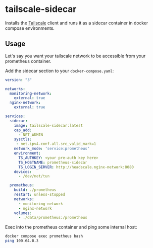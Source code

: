 # tailscale-sidecar

Installs the [Tailscale](https://tailscale.com/) client and runs it as a sidecar container in docker compose environments.

## Usage

Let's say you want your tailscale network to be accessible from your prometheus container.

Add the sidecar section to your `docker-compose.yaml`:

```yaml
version: "3"

networks:
  monitoring-network:
    external: true
  nginx-network:
    external: true

services:
  sidecar:
    image: tailscale-sidecar:latest
    cap_add:
      - NET_ADMIN
    sysctls:
     - net.ipv4.conf.all.src_valid_mark=1
    network_mode: 'service:prometheus'
    environment:
      TS_AUTHKEY: <your pre-auth key here>
      TS_HOSTNAME: prometheus-sidecar
      TS_LOGIN_SERVER: http://headscale.nginx-network:8080
    devices:
      - /dev/net/tun

  prometheus:
    build: ./prometheus
    restart: unless-stopped
    networks:
      - monitoring-network
      - nginx-network
    volumes:
      - ./data/prometheus:/prometheus
```

Exec into the prometheus container and ping some internal host:

```bash
docker compose exec prometheus bash
ping 100.64.0.3
```
